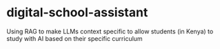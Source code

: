 # digital-school-assistant
Using RAG to make LLMs context specific to allow students (in Kenya) to study with AI based on their specific curriculum
